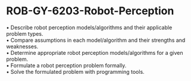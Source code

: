 # ROB-GY-6203-Robot-Perception

• Describe robot perception models/algorithms and their applicable problem types.  
• Compare assumptions in each model/algorithm and their strengths and weaknesses.  
• Determine appropriate robot perception models/algorithms for a given problem.  
• Formulate a robot perception problem formally.  
• Solve the formulated problem with programming tools.
